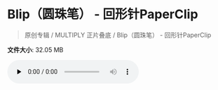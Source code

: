 # Blip（圆珠笔） - 回形针PaperClip

> 原创专辑 / MULTIPLY 正片叠底 / Blip（圆珠笔） - 回形针PaperClip

**文件大小**: 32.05 MB

<audio preload="none" controls><source src="https://file.hsyhx.top/video/原创专辑/MULTIPLY 正片叠底/Blip（圆珠笔） - 回形针PaperClip.flac" type="audio/mpeg">🤔 您的浏览器不支持此音频格式</audio>